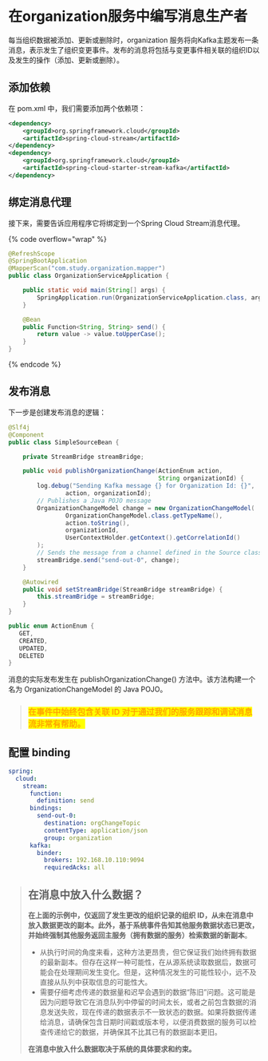 # 在organization服务中编写消息生产者

每当组织数据被添加、更新或删除时，organization 服务将向Kafka主题发布一条消息，表示发生了组织变更事件。发布的消息将包括与变更事件相关联的组织ID以及发生的操作（添加、更新或删除）。

## 添加依赖

在 pom.xml 中，我们需要添加两个依赖项：

```xml
<dependency>
    <groupId>org.springframework.cloud</groupId>
    <artifactId>spring-cloud-stream</artifactId>
</dependency>
<dependency>
    <groupId>org.springframework.cloud</groupId>
    <artifactId>spring-cloud-starter-stream-kafka</artifactId>
</dependency>
```

## 绑定消息代理

接下来，需要告诉应用程序它将绑定到一个Spring Cloud Stream消息代理。

{% code overflow="wrap" %}
```java
@RefreshScope
@SpringBootApplication
@MapperScan("com.study.organization.mapper")
public class OrganizationServiceApplication {

    public static void main(String[] args) {
        SpringApplication.run(OrganizationServiceApplication.class, args);
    }

    @Bean
    public Function<String, String> send() {
        return value -> value.toUpperCase();
    }
}
```
{% endcode %}

## 发布消息

下一步是创建发布消息的逻辑：

```java
@Slf4j
@Component
public class SimpleSourceBean {

    private StreamBridge streamBridge;

    public void publishOrganizationChange(ActionEnum action,
                                          String organizationId) {
        log.debug("Sending Kafka message {} for Organization Id: {}",
                action, organizationId);
        // Publishes a Java POJO message
        OrganizationChangeModel change = new OrganizationChangeModel(
                OrganizationChangeModel.class.getTypeName(),
                action.toString(),
                organizationId,
                UserContextHolder.getContext().getCorrelationId()
        );
        // Sends the message from a channel defined in the Source class
        streamBridge.send("send-out-0", change);
    }

    @Autowired
    public void setStreamBridge(StreamBridge streamBridge) {
        this.streamBridge = streamBridge;
    }
}
```

```java
public enum ActionEnum {
   GET,
   CREATED,
   UPDATED,
   DELETED
}
```

消息的实际发布发生在 publishOrganizationChange() 方法中。该方法构建一个名为 OrganizationChangeModel 的 Java POJO。

> ### <mark style="color:orange;">**在事件中始终包含关联 ID 对于通过我们的服务跟踪和调试消息流非常有帮助。**</mark>

## 配置 binding

```yaml
spring:
  cloud:
    stream:
      function:
        definition: send
      bindings:
        send-out-0:
          destination: orgChangeTopic
          contentType: application/json
          group: organization
      kafka:
        binder:
          brokers: 192.168.10.110:9094
          requiredAcks: all
```

> ## 在消息中放入什么数据？
>
> **在上面的示例中，仅返回了发生更改的组织记录的组织 ID，**从未在消息中放入数据更改的副本。此外，基于系统事件告知其他服务数据状态已更改，并**始终强制其他服务返回主服务（拥有数据的服务）检索数据的新副本**。
>
> * 从执行时间的角度来看，这种方法更昂贵，但它保证我们始终拥有数据的最新副本。但存在这样一种可能性，在从源系统读取数据后，数据可能会在处理期间发生变化。但是，这种情况发生的可能性较小，远不及直接从队列中获取信息的可能性大。
> * 需要仔细考虑传递的数据量和迟早会遇到的数据“陈旧”问题。这可能是因为问题导致它在消息队列中停留的时间太长，或者之前包含数据的消息发送失败，现在传递的数据表示不一致状态的数据。如果将数据传递给消息，请确保包含日期时间戳或版本号，以便消费数据的服务可以检查传递给它的数据，并确保其不比其已有的数据副本更旧。
>
> **在消息中放入什么数据取决于系统的具体要求和约束。**
